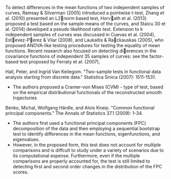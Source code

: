

To detect differences in the mean functions
of two independent samples of curves, Ramsay & Silverman (2005) introduced a
pointwise t-test, Zhang et al. (2010) presented an L2􀀀norm based test, Horvath
et al. (2013) proposed a test based on the sample means of the curves, and Staicu
30 et al. (2014) developed a pseudo likelihood ratio test. Extension to k independent
samples of curves was discussed in Cuevas et al. (2004), Estevez-Perez &
Vilar (2008), and Laukaitis & Rackauskas (2005), who proposed ANOVA-like
testing procedures for testing the equality of mean functions. Recent research
also focused on detecting dierences in the covariance functions of independent
35 samples of curves: see the factor-based test proposed by Ferraty et al. (2007),



Hall, Peter, and Ingrid Van Keilegom. "Two-sample tests in functional data analysis starting from discrete data." Statistica Sinica (2007): 1511-1531.

* The authors proposed a Cramer-von Mises (CVM) - type of test, based on the empirical distributional functionals of the reconstructed smooth trajectories

Benko, Michal, Wolfgang Härdle, and Alois Kneip. "Common functional principal components." The Annals of Statistics 37.1 (2009): 1-34.

* The authors first used a functional principal components (FPC) decomposition of the data and then employing a sequential bootstrap test to identify differences in the mean functions, eigenfunctions, and eigenvalues. 
* However, in the proposed form, this test does not account for multiple comparisons and is diffcult to study under a variety of scenarios due to its computational expense. Furthermore, even if the multiple comparisons are properly accounted for, the test is still limited to detecting first and second order changes in the distribution of the FPC scores.
